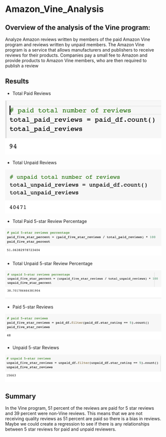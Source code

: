 # Amazon_Vine_Analysis

## Overview of the analysis of the Vine program:

Analyze Amazon reviews written by members of the paid Amazon Vine program and reviews written by unpaid members. The Amazon Vine program is a service that allows manufacturers and publishers to receive reviews for their products. Companies pay a small fee to Amazon and provide products to Amazon Vine members, who are then required to publish a review

## Results

* Total Paid Reviews
 
![This is an image](https://github.com/paveenB/Amazon_Vine_Analysis/blob/main/Resources/pad_total_reviews.png)

* Total Unpaid Reviews

![This is an image](https://github.com/paveenB/Amazon_Vine_Analysis/blob/main/Resources/unpaid_total_reviews.png)

* Total Paid 5-star Review Percentage

![This is an image](https://github.com/paveenB/Amazon_Vine_Analysis/blob/main/Resources/paid_5star_review_percentage.png)

* Total Unpaid 5-star Review Percentage

![This is an image](https://github.com/paveenB/Amazon_Vine_Analysis/blob/main/Resources/unpaid_5star_review_percentage.png)

* Paid 5-star Reviews

![This is an image](https://github.com/paveenB/Amazon_Vine_Analysis/blob/main/Resources/paid_5star_reviews.png)

* Unpaid 5-star Reviews

![This is an image](https://github.com/paveenB/Amazon_Vine_Analysis/blob/main/Resources/unpaid_5star_reviews.png)

## Summary

In the Vine program, 51 percent of the reviews are paid for 5 star reviews and 39 percent were non-Vine reviews.  This means that we are not receiving
quality reviews as 51 percent are paid so there is a bias in reviews.  Maybe we could create a regression to see if there is any relationships between 5 star reviews for paid and unpaid reviewers.
